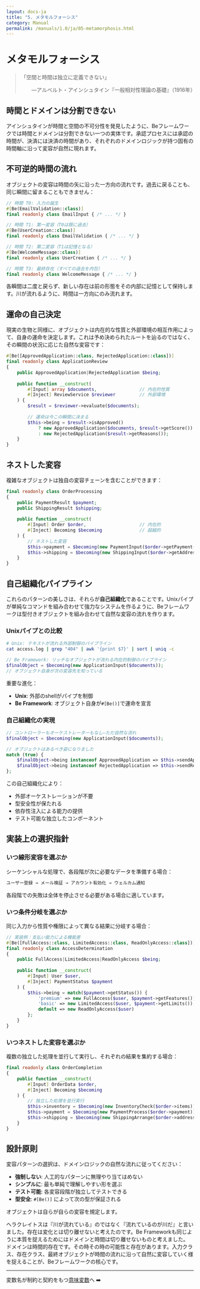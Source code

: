 ```yaml
---
layout: docs-ja
title: "5. メタモルフォーシス"
category: Manual
permalink: /manuals/1.0/ja/05-metamorphosis.html
---
```


# メタモルフォーシス

> 「空間と時間は独立に定義できない」
> 
> 　　—アルベルト・アインシュタイン『一般相対性理論の基礎』（1916年）

## 時間とドメインは分割できない

アインシュタインが時間と空間の不可分性を発見したように、Beフレームワークでは時間とドメインは分割できない一つの実体です。承認プロセスには承認の時間が、決済には決済の時間があり、それぞれのドメインロジックが持つ固有の時間軸に沿って変容が自然に現れます。

## 不可逆的時間の流れ

オブジェクトの変容は時間の矢に沿った一方向の流れです。過去に戻ることも、同じ瞬間に留まることもできません：

```php
// 時間 T0: 入力の誕生
#[Be(EmailValidation::class)]
final readonly class EmailInput { /* ... */ }

// 時間 T1: 第一変容（T0は既に過去）
#[Be(UserCreation::class)]
final readonly class EmailValidation { /* ... */ }

// 時間 T2: 第二変容（T1は記憶となる）
#[Be(WelcomeMessage::class)]
final readonly class UserCreation { /* ... */ }

// 時間 T3: 最終存在（すべての過去を内包）
final readonly class WelcomeMessage { /* ... */ }
```

各瞬間は二度と戻らず、新しい存在は前の形態をその内部に記憶として保持します。川が流れるように、時間は一方向にのみ流れます。

## 運命の自己決定

現実の生物と同様に、オブジェクトは内在的な性質と外部環境の相互作用によって、自身の運命を決定します。これは予め決められたルートを辿るのではなく、その瞬間の状況に応じた自然な変容です：

```php
#[Be([ApprovedApplication::class, RejectedApplication::class])]
final readonly class ApplicationReview
{
    public ApprovedApplication|RejectedApplication $being;
    
    public function __construct(
        #[Input] array $documents,                // 内在的性質
        #[Inject] ReviewService $reviewer         // 外部環境
    ) {
        $result = $reviewer->evaluate($documents);
        
        // 運命は今この瞬間に決まる
        $this->being = $result->isApproved()
            ? new ApprovedApplication($documents, $result->getScore())
            : new RejectedApplication($result->getReasons());
    }
}
```


## ネストした変容

複雑なオブジェクトは独自の変容チェーンを含むことができます：

```php
final readonly class OrderProcessing
{
    public PaymentResult $payment;
    public ShippingResult $shipping;
    
    public function __construct(
        #[Input] Order $order,                    // 内在的
        #[Inject] Becoming $becoming              // 超越的
    ) {
        // ネストした変容
        $this->payment = $becoming(new PaymentInput($order->getPayment()));
        $this->shipping = $becoming(new ShippingInput($order->getAddress()));
    }
}
```

## 自己組織化パイプライン

これらのパターンの美しさは、それらが**自己組織化**であることです。Unixパイプが単純なコマンドを組み合わせて強力なシステムを作るように、Beフレームワークは型付きオブジェクトを組み合わせて自然な変容の流れを作ります。

### Unixパイプとの比較

```bash
# Unix: テキストが流れる外部制御のパイプライン
cat access.log | grep "404" | awk '{print $7}' | sort | uniq -c
```

```php
// Be Framework: リッチなオブジェクトが流れる内在的制御のパイプライン
$finalObject = $becoming(new ApplicationInput($documents));
// オブジェクト自身が次の変容先を知っている
```

重要な進化：
- **Unix**: 外部のshellがパイプを制御
- **Be Framework**: オブジェクト自身が`#[Be()]`で運命を宣言

### 自己組織化の実現

```php
// コントローラーもオーケストレーターもなし—ただ自然な流れ
$finalObject = $becoming(new ApplicationInput($documents));

// オブジェクトはあるべき姿になりました
match (true) {
    $finalObject->being instanceof ApprovedApplication => $this->sendApprovalEmail($finalObject->being),
    $finalObject->being instanceof RejectedApplication => $this->sendRejectionEmail($finalObject->being),
};
```

この自己組織化により：
- 外部オーケストレーションが不要
- 型安全性が保たれる
- 依存性注入による能力の提供
- テスト可能な独立したコンポーネント

## 実装上の選択指針

### いつ線形変容を選ぶか

シーケンシャルな処理で、各段階が次に必要なデータを準備する場合：

```php
ユーザー登録 → メール検証 → アカウント有効化 → ウェルカム通知
```

各段階での失敗は全体を停止させる必要がある場合に適しています。

### いつ条件分岐を選ぶか

同じ入力から性質や権限によって異なる結果に分岐する場合：

```php
// 実装例：支払い能力による機能差
#[Be([FullAccess::class, LimitedAccess::class, ReadOnlyAccess::class])]
final readonly class AccessDetermination
{
    public FullAccess|LimitedAccess|ReadOnlyAccess $being;
    
    public function __construct(
        #[Input] User $user,
        #[Inject] PaymentStatus $payment
    ) {
        $this->being = match($payment->getStatus()) {
            'premium' => new FullAccess($user, $payment->getFeatures()),
            'basic' => new LimitedAccess($user, $payment->getLimits()),
            default => new ReadOnlyAccess($user)
        };
    }
}
```

### いつネストした変容を選ぶか

複数の独立した処理を並行して実行し、それぞれの結果を集約する場合：

```php
final readonly class OrderCompletion
{
    public function __construct(
        #[Input] OrderData $order,
        #[Inject] Becoming $becoming
    ) {
        // 独立した処理を並行実行
        $this->inventory = $becoming(new InventoryCheck($order->items));
        $this->payment = $becoming(new PaymentProcess($order->payment));
        $this->shipping = $becoming(new ShippingArrange($order->address));
    }
}
```

## 設計原則

変容パターンの選択は、ドメインロジックの自然な流れに従ってください：

- **強制しない**: 人工的なパターンに無理やり当てはめない
- **シンプルに**: 最も単純で理解しやすい形を選ぶ
- **テスト可能**: 各変容段階が独立してテストできる
- **型安全**: `#[Be()]` によって次の型が保証される

オブジェクトは自らが自らの変容を規定します。

ヘラクレイトスは『川が流れている』のではなく『流れているのが川だ』と言いました。存在は変化とは切り離せないと考えたのです。Be Frameworkも同じように本質を捉えるためにはドメインと時間は切り離せないものと考えました。
ドメインは時間的存在です。その時その時の可能性と存在があります。入力クラス、存在クラス、最終オブジェクトが時間の流れに沿って自然に変容していく様を捉えることが、Beフレームワークの核心です。

---

変数名が制約と契約をもつ[意味変数](./06-semantic-variables.html)へ ➡️



